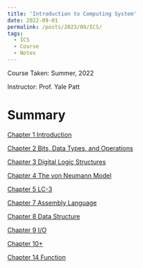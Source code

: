 ```yaml
---
title: 'Introduction to Computing System'
date: 2022-09-01
permalink: /posts/2023/09/ICS/
tags:
  - ICS
  - Course
  - Notes
---
```


Course Taken: Summer, 2022

Instructor: Prof. Yale Patt

# Summary

[Chapter 1 Introduction](/blog/2022-09/2022-09-01-ICS/Chapter_1_Introduction.md)

[Chapter 2 Bits, Data Types, and Operations](/blog/2022-09/2022-09-01-ICS/Chapter_2_Bits_Data_Types_Operations.md)

[Chapter 3 Digital Logic Structures](/blog/2022-09/2022-09-01-ICS/Chapter_3_Digital_Logic_Structures.md)

[Chapter 4 The von Neumann Model](/blog/2022-09/2022-09-01-ICS/Chapter_4_The_von_Neumann_Model.md)

[Chapter 5 LC-3](/blog/2022-09/2022-09-01-ICS/Chapter_5_LC-3.md)

[Chapter 7 Assembly Language](/blog/2022-09/2022-09-01-ICS/Chapter_7_Assembly_Language.md)

[Chapter 8 Data Structure](/blog/2022-09/2022-09-01-ICS/Chapter_8_Data_Structure.md)

[Chapter 9 I/O](/blog/2022-09/2022-09-01-ICS/Chapter_9_IO.md)

[Chapter 10+](/blog/2022-09/2022-09-01-ICS/Chapter_10+.md)

[Chapter 14 Function](/blog/2022-09/2022-09-01-ICS/Chapter_14_Function.md)

